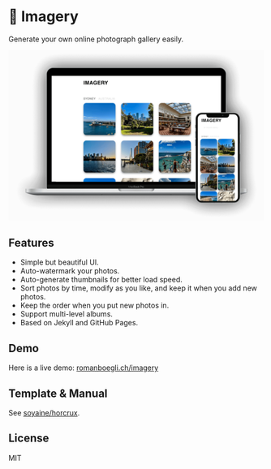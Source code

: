 # 📸 Imagery
Generate your own online photograph gallery easily.

![demo](./assets/ui-demo.png)

## Features
- Simple but beautiful UI.
- Auto-watermark your photos.
- Auto-generate thumbnails for better load speed.
- Sort photos by time, modify as you like, and keep it when you add new photos.
- Keep the order when you put new photos in.
- Support multi-level albums.
- Based on Jekyll and GitHub Pages.

## Demo
Here is a live demo: [romanboegli.ch/imagery](https://romanboegli.ch/imagery/)

## Template & Manual
See [soyaine/horcrux](https://github.com/soyaine/horcrux).

## License
MIT
